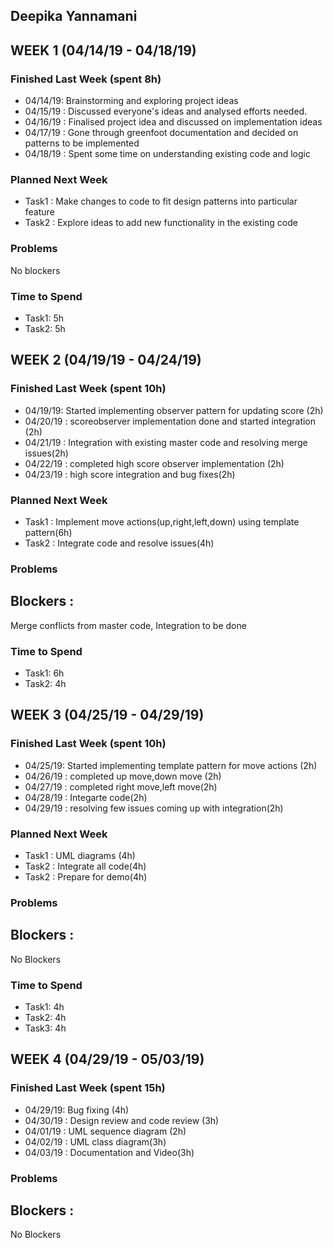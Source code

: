 
## Deepika Yannamani

## WEEK 1 (04/14/19 - 04/18/19)

### Finished Last Week (spent 8h)

- 04/14/19: Brainstorming and exploring project ideas
- 04/15/19 : Discussed everyone's ideas and analysed efforts needed. 
- 04/16/19 : Finalised project idea and discussed on implementation ideas
- 04/17/19 : Gone through greenfoot documentation and decided on patterns to be implemented
- 04/18/19 : Spent some time on understanding existing code and logic 

### Planned Next Week 
- Task1 : Make changes to code to fit design patterns into particular feature
- Task2 : Explore ideas to add new functionality in the existing code


### Problems
No blockers

### Time to Spend

- Task1: 5h
- Task2: 5h


## WEEK 2 (04/19/19 - 04/24/19)

### Finished Last Week (spent 10h)

- 04/19/19:  Started implementing observer pattern for updating score (2h)
- 04/20/19 : scoreobserver implementation done and started integration (2h)
- 04/21/19 : Integration with existing master code and resolving merge issues(2h)
- 04/22/19 : completed high score observer implementation (2h)
- 04/23/19 : high score integration and bug fixes(2h)

### Planned Next Week 
- Task1 : Implement move actions(up,right,left,down) using template pattern(6h)
- Task2 : Integrate code and resolve issues(4h)


### Problems
## Blockers :
Merge conflicts from master code, Integration to be done


### Time to Spend

- Task1: 6h
- Task2: 4h


## WEEK 3 (04/25/19 - 04/29/19)

### Finished Last Week (spent 10h)

- 04/25/19:  Started implementing template pattern for move actions (2h)
- 04/26/19 : completed up move,down move (2h)
- 04/27/19 : completed right move,left move(2h)
- 04/28/19 : Integarte code(2h)
- 04/29/19 : resolving few issues coming up with integration(2h)

### Planned Next Week 
- Task1 : UML diagrams (4h)
- Task2 : Integrate all code(4h)
- Task2 : Prepare for demo(4h)



### Problems
## Blockers :
No Blockers


### Time to Spend

- Task1: 4h
- Task2: 4h
- Task3: 4h


## WEEK 4 (04/29/19 - 05/03/19)

### Finished Last Week (spent 15h)

- 04/29/19:  Bug fixing (4h)
- 04/30/19 : Design review and code review (3h)
- 04/01/19 : UML sequence diagram (2h)
- 04/02/19 : UML class diagram(3h)
- 04/03/19 : Documentation and Video(3h)


### Problems
## Blockers :
No Blockers

